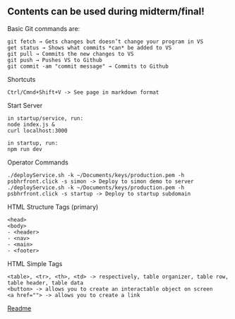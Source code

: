 ## Contents can be used during midterm/final!

Basic Git commands are:
```
git fetch → Gets changes but doesn’t change your program in VS
get status → Shows what commits *can* be added to VS
git pull → Commits the new changes to VS
git push → Pushes VS to Github
git commit -am "commit message" → Commits to Github
```

Shortcuts
```
Ctrl/Cmnd+Shift+V -> See page in markdown format
```

Start Server
```
in startup/service, run:
node index.js &
curl localhost:3000

in startup, run:
npm run dev
```

Operator Commands
```
./deployService.sh -k ~/Documents/keys/production.pem -h psbhrfront.click -s simon -> Deploy to simon demo to server
./deployService.sh -k ~/Documents/keys/production.pem -h psbhrfront.click -s startup -> Deploy to startup subdomain
```

HTML Structure Tags (primary)
```
<head>
<body>
- <header>
- <nav>
- <main>
- <footer>
```

HTML Simple Tags
```
<table>, <tr>, <th>, <td> -> respectively, table organizer, table row, table header, table data
<button> -> allows you to create an interactable object on screen
<a href=""> -> allows you to create a link
```

[Readme](README.md)